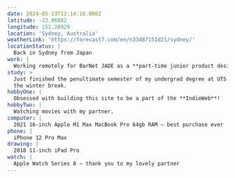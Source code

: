 ```yaml
---
date: 2024-05-23T12:14:10.000Z
latitude: -33.86882
longitude: 151.20929
location: 'Sydney, Australia'
weatherLink: 'https://forecast7.com/en/n33d87151d21/sydney/'
locationStatus: |
  Back in Sydney from Japan
work: |
  Working remotely for BarNet JADE as a **part-time junior product designer**
study: >
  Just finished the penultimate semester of my undergrad degree at UTS. Enjoying
  the winter break.
hobbyOne: |
  Obsessed with building this site to be a part of the **IndieWeb**!
hobbyTwo: |
  Watching movies with my partner.
computer: |
  2021 16-inch Apple M1 Max MacBook Pro 64gb RAM – best purchase ever
phone: |
  iPhone 12 Pro Max
drawing: |
  2018 11-inch iPad Pro
watch: |
  Apple Watch Series 8 – thank you to my lovely partner
---
```


  